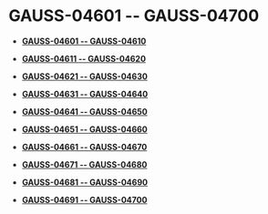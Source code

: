 # GAUSS-04601 -- GAUSS-04700<a name="ZH-CN_TOPIC_0302073551"></a>

-   **[GAUSS-04601 -- GAUSS-04610](GAUSS-04601----GAUSS-04610.md)**  

-   **[GAUSS-04611 -- GAUSS-04620](GAUSS-04611----GAUSS-04620.md)**  

-   **[GAUSS-04621 -- GAUSS-04630](GAUSS-04621----GAUSS-04630.md)**  

-   **[GAUSS-04631 -- GAUSS-04640](GAUSS-04631----GAUSS-04640.md)**  

-   **[GAUSS-04641 -- GAUSS-04650](GAUSS-04641----GAUSS-04650.md)**  

-   **[GAUSS-04651 -- GAUSS-04660](GAUSS-04651----GAUSS-04660.md)**  

-   **[GAUSS-04661 -- GAUSS-04670](GAUSS-04661----GAUSS-04670.md)**  

-   **[GAUSS-04671 -- GAUSS-04680](GAUSS-04671----GAUSS-04680.md)**  

-   **[GAUSS-04681 -- GAUSS-04690](GAUSS-04681----GAUSS-04690.md)**  

-   **[GAUSS-04691 -- GAUSS-04700](GAUSS-04691----GAUSS-04700.md)**  


